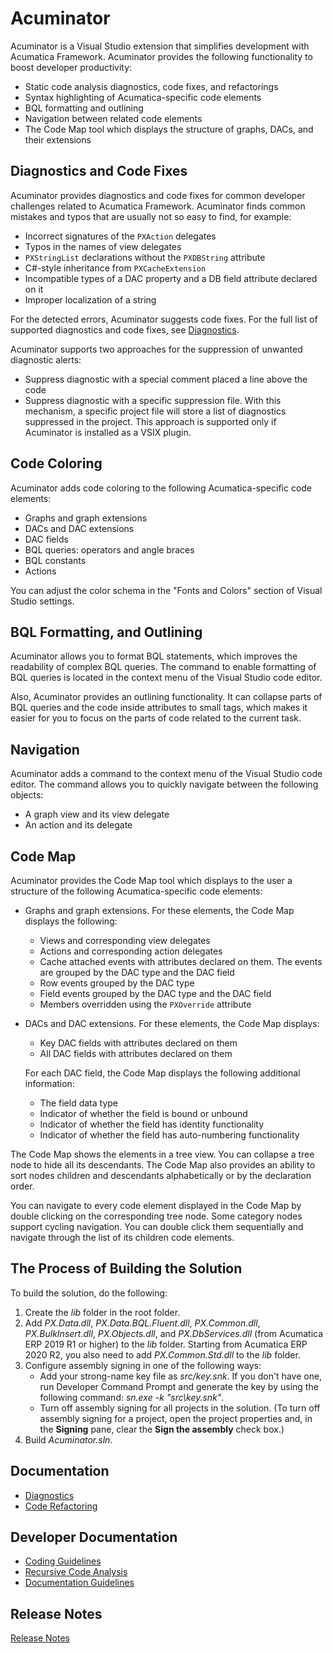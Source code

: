 # Acuminator

Acuminator is a Visual Studio extension that simplifies development with Acumatica Framework. 
Acuminator provides the following functionality to boost developer productivity:
* Static code analysis diagnostics, code fixes, and refactorings
* Syntax highlighting of Acumatica-specific code elements
* BQL formatting and outlining
* Navigation between related code elements
* The Code Map tool which displays the structure of graphs, DACs, and their extensions

## Diagnostics and Code Fixes
Acuminator provides diagnostics and code fixes for common developer challenges related to Acumatica Framework.
Acuminator finds common mistakes and typos that are usually not so easy to find, for example:
* Incorrect signatures of the `PXAction` delegates
* Typos in the names of view delegates
* `PXStringList` declarations without the `PXDBString` attribute
* C#-style inheritance from `PXCacheExtension`
* Incompatible types of a DAC property and a DB field attribute declared on it
* Improper localization of a string

For the detected errors, Acuminator suggests code fixes. For the full list of supported diagnostics and code fixes, see [Diagnostics](docs/Summary.md#diagnostics). 

Acuminator supports two approaches for the suppression of unwanted diagnostic alerts:
* Suppress diagnostic with a special comment placed a line above the code
* Suppress diagnostic with a specific suppression file. With this mechanism, a specific project file will store a list of diagnostics suppressed in the project. This approach is supported only if Acuminator is installed as a VSIX plugin. 

## Code Coloring
Acuminator adds code coloring to the following Acumatica-specific code elements:
* Graphs and graph extensions
* DACs and DAC extensions
* DAC fields
* BQL queries: operators and angle braces
* BQL constants
* Actions

You can adjust the color schema in the "Fonts and Colors" section of Visual Studio settings.
 
## BQL Formatting, and Outlining
Acuminator allows you to format BQL statements, which improves the readability of complex BQL queries. The command to enable formatting of BQL queries is located in the context menu of the Visual Studio code editor.

Also, Acuminator provides an outlining functionality. It can collapse parts of BQL queries and the code inside attributes to small tags, which makes it easier for you to focus on the parts of code related to the current task.

## Navigation
Acuminator adds a command to the context menu of the Visual Studio code editor. The command allows you to quickly navigate between the following objects:
* A graph view and its view delegate
* An action and its delegate

## Code Map
Acuminator provides the Code Map tool which displays to the user a structure of the following Acumatica-specific code elements:
* Graphs and graph extensions. For these elements, the Code Map displays the following:
   - Views and corresponding view delegates
   - Actions and corresponding action delegates
   - Cache attached events with attributes declared on them. The events are grouped
   by the DAC type and the DAC field
   - Row events grouped by the DAC type
   - Field events grouped by the DAC type and the DAC field
   - Members overridden using the `PXOverride` attribute
* DACs and DAC extensions. For these elements, the Code Map displays:
   - Key DAC fields with attributes declared on them
   - All DAC fields with attributes declared on them
   
   For each DAC field, the Code Map displays the following additional information:
   - The field data type
   - Indicator of whether the field is bound or unbound
   - Indicator of whether the field has identity functionality
   - Indicator of whether the field has auto-numbering functionality
   
The Code Map shows the elements in a tree view. You can collapse a tree node to hide all its descendants. The Code Map also provides an ability to sort nodes children and descendants alphabetically or by the declaration order.

You can navigate to every code element displayed in the Code Map by double clicking on the corresponding tree node. Some category nodes support cycling navigation. You can double click them sequentially and navigate through the list of its children code elements.

## The Process of Building the Solution
To build the solution, do the following:
1. Create the _lib_ folder in the root folder. 
2. Add _PX.Data.dll_, _PX.Data.BQL.Fluent.dll_, _PX.Common.dll_, _PX.BulkInsert.dll_, _PX.Objects.dll_, and _PX.DbServices.dll_ (from Acumatica ERP 2019 R1 or higher) to the _lib_ folder.
   Starting from Acumatica ERP 2020 R2, you also need to add _PX.Common.Std.dll_ to the _lib_ folder.
3. Configure assembly signing in one of the following ways:
    * Add your strong-name key file as _src/key.snk_. If you don't have one, run Developer Command Prompt and generate the key by using the following command: _sn.exe -k "src\key.snk"_.
    * Turn off assembly signing for all projects in the solution. (To turn off assembly signing for a project, open the project properties and, in the **Signing** pane, clear the **Sign the assembly** check box.)
4. Build _Acuminator.sln_.

## Documentation
* [Diagnostics](docs/Summary.md#diagnostics)
* [Code Refactoring](docs/Summary.md#refactorings)

## Developer Documentation
* [Coding Guidelines](docs/dev/CodingGuidelines/CodingGuidelines.md)
* [Recursive Code Analysis](docs/dev/RecursiveCodeAnalysis/RecursiveCodeAnalysis.md)
* [Documentation Guidelines](docs/dev/DocumentationGuidelines/DiagnosticDescription.md)

## Release Notes
[Release Notes](docs/ReleaseNotes.md)
